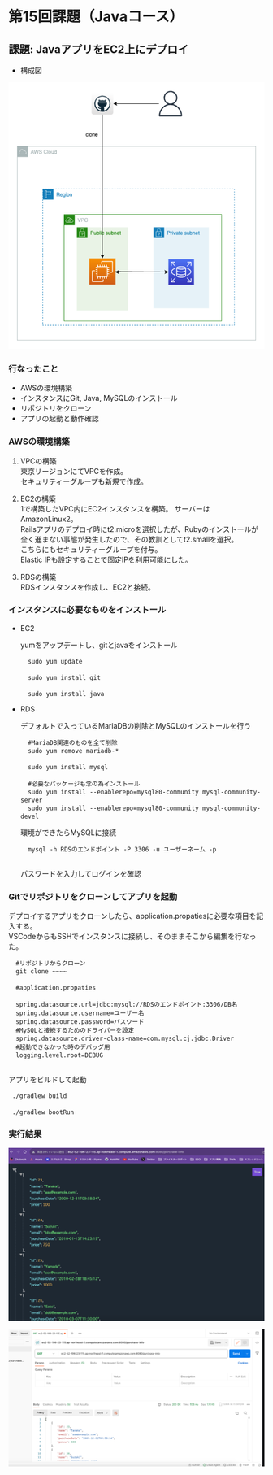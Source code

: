 # 第15回課題（Javaコース）
  
## 課題: JavaアプリをEC2上にデプロイ  
  
 - 構成図  
   
![structure](java-img/java-deploy.drawio.png)   

###  行なったこと  
 - AWSの環境構築
 - インスタンスにGit, Java, MySQLのインストール
 - リポジトリをクローン  
 - アプリの起動と動作確認  
  
###  AWSの環境構築  
  
 1. VPCの構築  
    東京リージョンにてVPCを作成。  
    セキュリティーグループも新規で作成。  
  
  
 2. EC2の構築  
    1で構築したVPC内にEC2インスタンスを構築。
    サーバーはAmazonLinux2。    
    Railsアプリのデプロイ時にt2.microを選択したが、Rubyのインストールが全く進まない事態が発生したので、その教訓としてt2.smallを選択。  
    こちらにもセキュリティーグループを付与。  
    Elastic IPも設定することで固定IPを利用可能にした。
  
  
 3. RDSの構築  
    RDSインスタンスを作成し、EC2と接続。  
  
### インスタンスに必要なものをインストール
  
- EC2 

    yumをアップデートし、gitとjavaをインストール  

  ```
    sudo yum update
    
    sudo yum install git
    
    sudo yum install java  

  ```
  
- RDS  
  
  デフォルトで入っているMariaDBの削除とMySQLのインストールを行う  
  
  ```
    #MariaDB関連のものを全て削除
    sudo yum remove mariadb-*
    
    sudo yum install mysql
    
    #必要なパッケージも念の為インストール
    sudo yum install --enablerepo=mysql80-community mysql-community-server
    sudo yum install --enablerepo=mysql80-community mysql-community-devel

  ```

    環境ができたらMySQLに接続  
      
  ```
    mysql -h RDSのエンドポイント -P 3306 -u ユーザーネーム -p  
      
  ```  
      
    パスワードを入力してログインを確認　　
  
  
### Gitでリポジトリをクローンしてアプリを起動　　
  
  デプロイするアプリをクローンしたら、application.propatiesに必要な項目を記入する。   
  VSCodeからもSSHでインスタンスに接続し、そのままそこから編集を行なった。  
    
  ```
    #リポジトリからクローン
    git clone ~~~~
    
    #application.propaties
        
    spring.datasource.url=jdbc:mysql://RDSのエンドポイント:3306/DB名
    spring.datasource.username=ユーザー名
    spring.datasource.password=パスワード
    #MySQLと接続するためのドライバーを設定
    spring.datasource.driver-class-name=com.mysql.cj.jdbc.Driver
    #起動できなかった時のデバッグ用
    logging.level.root=DEBUG  
         
  ```  
  
  アプリをビルドして起動  
    
  ```
   ./gradlew build  
  
   ./gradlew bootRun  
  ```  

### 実行結果  
  
![structure](java-img/get-list.png)  

![structure](java-img/get-req.png)   
     